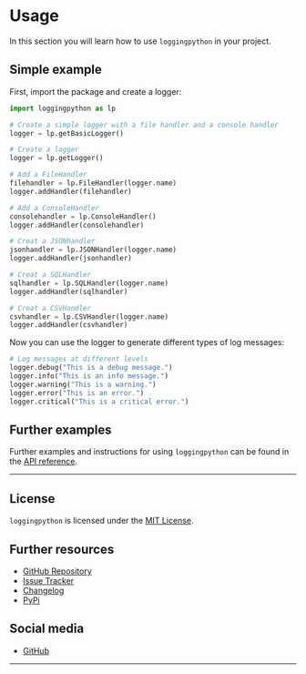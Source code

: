 # Usage

In this section you will learn how to use `loggingpython` in your project.

## Simple example

First, import the package and create a logger:
```python
import loggingpython as lp

# Create a simple logger with a file handler and a console handler
logger = lp.getBasicLogger()
```

``` python
# Create a logger
logger = lp.getLogger()

# Add a FileHandler
filehandler = lp.FileHandler(logger.name)
logger.addHandler(filehandler)

# Add a ConsoleHandler
consolehandler = lp.ConsoleHandler()
logger.addHandler(consolehandler)

# Creat a JSONhandler
jsonhandler = lp.JSONHandler(logger.name)
logger.addHandler(jsonhandler)

# Creat a SQLHandler
sqlhandler = lp.SQLHandler(logger.name)
logger.addHandler(sqlhandler)

# Creat a CSVHandler
csvhandler = lp.CSVHandler(logger.name)
logger.addHandler(csvhandler)
```

Now you can use the logger to generate different types of log messages:

``` python
# Log messages at different levels
logger.debug("This is a debug message.")
logger.info("This is an info message.")
logger.warning("This is a warning.")
logger.error("This is an error.")
logger.critical("This is a critical error.")
```

## Further examples

Further examples and instructions for using `loggingpython` can be found in the [API reference](api_reference.md).

---

## License

`loggingpython` is licensed under the [MIT License](https://opensource.org/licenses/MIT).

## Further resources

- [GitHub Repository](https://github.com/loggingpython-Community/loggingpython)
- [Issue Tracker](https://github.com/loggingpython-Community/loggingpython/issues)
- [Changelog](https://github.com/loggingpython-Community/loggingpython/blob/main/CHANGELOG.md)
- [PyPi](https://pypi.org/project/loggingpython/)

## Social media

- [GitHub](https://github.com/loggingpython-Community)

---